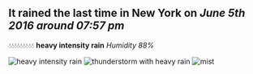 ## It rained the last time in New York on *June 5th 2016 around 07:57 pm*
💧💧💧💧💧💧💧💧💧  **heavy intensity rain** *Humidity 88%*

![heavy intensity rain](http://openweathermap.org/img/w/10d.png) ![thunderstorm with heavy rain](http://openweathermap.org/img/w/11d.png) ![mist](http://openweathermap.org/img/w/50d.png)
